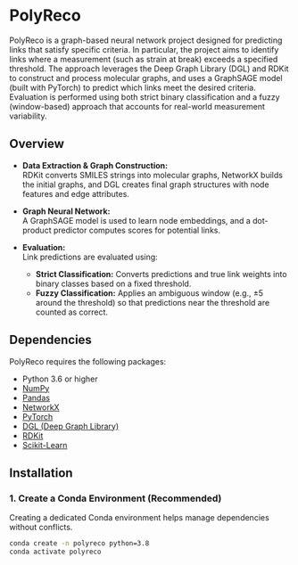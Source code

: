 # PolyReco

PolyReco is a graph-based neural network project designed for predicting links that satisfy specific criteria. In particular, the project aims to identify links where a measurement (such as strain at break) exceeds a specified threshold. The approach leverages the Deep Graph Library (DGL) and RDKit to construct and process molecular graphs, and uses a GraphSAGE model (built with PyTorch) to predict which links meet the desired criteria. Evaluation is performed using both strict binary classification and a fuzzy (window-based) approach that accounts for real-world measurement variability.

## Overview

- **Data Extraction & Graph Construction:**  
  RDKit converts SMILES strings into molecular graphs, NetworkX builds the initial graphs, and DGL creates final graph structures with node features and edge attributes.

- **Graph Neural Network:**  
  A GraphSAGE model is used to learn node embeddings, and a dot-product predictor computes scores for potential links.

- **Evaluation:**  
  Link predictions are evaluated using:
  - **Strict Classification:** Converts predictions and true link weights into binary classes based on a fixed threshold.
  - **Fuzzy Classification:** Applies an ambiguous window (e.g., ±5 around the threshold) so that predictions near the threshold are counted as correct.

## Dependencies

PolyReco requires the following packages:

- Python 3.6 or higher
- [NumPy](https://numpy.org/)
- [Pandas](https://pandas.pydata.org/)
- [NetworkX](https://networkx.org/)
- [PyTorch](https://pytorch.org/)
- [DGL (Deep Graph Library)](https://www.dgl.ai/)
- [RDKit](https://www.rdkit.org/)
- [Scikit-Learn](https://scikit-learn.org/)

## Installation

### 1. Create a Conda Environment (Recommended)

Creating a dedicated Conda environment helps manage dependencies without conflicts.

```bash
conda create -n polyreco python=3.8
conda activate polyreco
